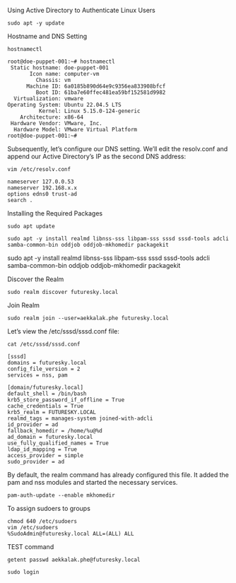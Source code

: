 Using Active Directory to Authenticate Linux Users

```
sudo apt -y update
```

Hostname and DNS Setting

```
hostnamectl 
```
```
root@doe-puppet-001:~# hostnamectl
 Static hostname: doe-puppet-001
       Icon name: computer-vm
         Chassis: vm
      Machine ID: 6a0185b890d64e9c9356ea833908bfcf
         Boot ID: 61ba7e60ffec481ea59bf152581d9982
  Virtualization: vmware
Operating System: Ubuntu 22.04.5 LTS
          Kernel: Linux 5.15.0-124-generic
    Architecture: x86-64
 Hardware Vendor: VMware, Inc.
  Hardware Model: VMware Virtual Platform
root@doe-puppet-001:~#
```

Subsequently, let’s configure our DNS setting. We’ll edit the resolv.conf and append our Active Directory’s IP as the second DNS address:

```
vim /etc/resolv.conf
```

```
nameserver 127.0.0.53
nameserver 192.168.x.x
options edns0 trust-ad
search .
```

Installing the Required Packages

```
sudo apt update
```
```
sudo apt -y install realmd libnss-sss libpam-sss sssd sssd-tools adcli samba-common-bin oddjob oddjob-mkhomedir packagekit
```

sudo apt -y install realmd libnss-sss libpam-sss sssd sssd-tools adcli samba-common-bin oddjob oddjob-mkhomedir packagekit

Discover the Realm

```
sudo realm discover futuresky.local
```

Join Realm

```
sudo realm join --user=aekkalak.phe futuresky.local
```


Let’s view the /etc/sssd/sssd.conf file:

```
cat /etc/sssd/sssd.conf
```
```
[sssd]
domains = futuresky.local
config_file_version = 2
services = nss, pam

[domain/futuresky.local]
default_shell = /bin/bash
krb5_store_password_if_offline = True
cache_credentials = True
krb5_realm = FUTURESKY.LOCAL
realmd_tags = manages-system joined-with-adcli
id_provider = ad
fallback_homedir = /home/%u@%d
ad_domain = futuresky.local
use_fully_qualified_names = True
ldap_id_mapping = True
access_provider = simple
sudo_provider = ad
```

By default, the realm command has already configured this file. It added the pam and nss modules and started the necessary services.


```
pam-auth-update --enable mkhomedir
```


To assign sudoers to groups


```
chmod 640 /etc/sudoers
vim /etc/sudoers
%SudoAdmin@futuresky.local ALL=(ALL) ALL
```


TEST command

```
getent passwd aekkalak.phe@futuresky.local
```

```
sudo login
```